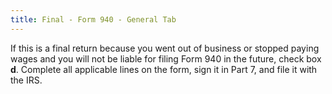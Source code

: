 ```yaml
---
title: Final - Form 940 - General Tab
---
```



If this is a final return because you went out of business or stopped  paying wages and you will not be liable for filing Form 940 in the future,  check box **d**. Complete all applicable  lines on the form, sign it in Part 7, and file it with the IRS.
